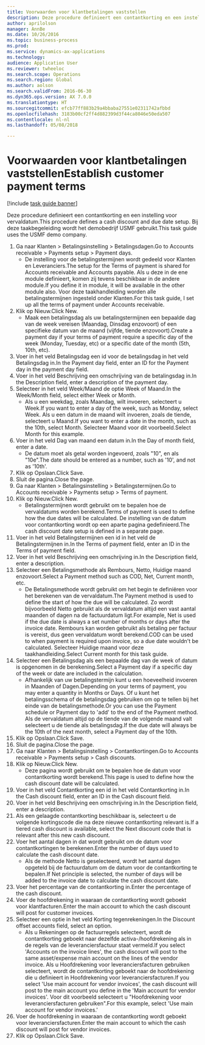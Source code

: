 ```yaml
--- 
title: Voorwaarden voor klantbetalingen vaststellen
description: Deze procedure definieert een contantkorting en een instelling voor vervaldatum.
author: aprilolson
manager: AnnBe
ms.date: 10/26/2016
ms.topic: business-process
ms.prod: 
ms.service: dynamics-ax-applications
ms.technology: 
audience: Application User
ms.reviewer: twheeloc
ms.search.scope: Operations
ms.search.region: Global
ms.author: aolson
ms.search.validFrom: 2016-06-30
ms.dyn365.ops.version: AX 7.0.0
ms.translationtype: HT
ms.sourcegitcommit: efcb77ff883b29a4bbaba27551e02311742afbbd
ms.openlocfilehash: 3183b00cf2ff4d882399d3f44ca8046e50eda507
ms.contentlocale: nl-nl
ms.lasthandoff: 05/08/2018

---
```

# <a name="establish-customer-payment-terms"></a><span data-ttu-id="b1937-103">Voorwaarden voor klantbetalingen vaststellen</span><span class="sxs-lookup"><span data-stu-id="b1937-103">Establish customer payment terms</span></span>

[!include [task guide banner](../../includes/task-guide-banner.md)]

<span data-ttu-id="b1937-104">Deze procedure definieert een contantkorting en een instelling voor vervaldatum.</span><span class="sxs-lookup"><span data-stu-id="b1937-104">This procedure defines a cash discount and due date setup.</span></span> <span data-ttu-id="b1937-105">Bij deze taakbegeleiding wordt het demobedrijf USMF gebruikt.</span><span class="sxs-lookup"><span data-stu-id="b1937-105">This task guide uses the USMF demo company.</span></span>

1. <span data-ttu-id="b1937-106">Ga naar Klanten > Betalingsinstelling > Betalingsdagen.</span><span class="sxs-lookup"><span data-stu-id="b1937-106">Go to Accounts receivable > Payments setup > Payment days.</span></span>
    * <span data-ttu-id="b1937-107">De instelling voor de betalingstermijnen wordt gedeeld voor Klanten en Leveranciers.</span><span class="sxs-lookup"><span data-stu-id="b1937-107">The setup for the Terms of payment is shared for Accounts receivable and Accounts payable.</span></span> <span data-ttu-id="b1937-108">Als u deze in de ene module definieert, komen zij tevens beschikbaar in de andere module.</span><span class="sxs-lookup"><span data-stu-id="b1937-108">If you define it in module, it will be available in the other module also.</span></span> <span data-ttu-id="b1937-109">Voor deze taakhandleiding worden alle betalingstermijnen ingesteld onder Klanten.</span><span class="sxs-lookup"><span data-stu-id="b1937-109">For this task guide, I set up all the terms of payment under Accounts receivable.</span></span>  
2. <span data-ttu-id="b1937-110">Klik op Nieuw.</span><span class="sxs-lookup"><span data-stu-id="b1937-110">Click New.</span></span>
    * <span data-ttu-id="b1937-111">Maak een betalingsdag als uw betalingstermijnen een bepaalde dag van de week vereisen (Maandag, Dinsdag enzovoort) of een specifieke datum van de maand (vijfde, tiende enzovoort).</span><span class="sxs-lookup"><span data-stu-id="b1937-111">Create a payment day if your terms of payment require a specific day of the week (Monday, Tuesday, etc) or a specific date of the month (5th, 10th, etc).</span></span>  
3. <span data-ttu-id="b1937-112">Voer in het veld Betalingsdag een id voor de betalingsdag in het veld Betalingsdag in.</span><span class="sxs-lookup"><span data-stu-id="b1937-112">In the Payment day field, enter an ID for the Payment day in the payment day field.</span></span>
4. <span data-ttu-id="b1937-113">Voer in het veld Beschrijving een omschrijving van de betalingsdag in.</span><span class="sxs-lookup"><span data-stu-id="b1937-113">In the Description field, enter a description of the payment day.</span></span>
5. <span data-ttu-id="b1937-114">Selecteer in het veld Week/Maand de optie Week of Maand.</span><span class="sxs-lookup"><span data-stu-id="b1937-114">In the Week/Month field, select either Week or Month.</span></span>
    * <span data-ttu-id="b1937-115">Als u een weekdag, zoals Maandag, wilt invoeren, selecteert u Week.</span><span class="sxs-lookup"><span data-stu-id="b1937-115">If you want to enter a day of the week, such as Monday, select Week.</span></span> <span data-ttu-id="b1937-116">Als u een datum in de maand wilt invoeren, zoals de tiende, selecteert u Maand.</span><span class="sxs-lookup"><span data-stu-id="b1937-116">If you want to enter a date in the month, such as the 10th, select Month.</span></span> <span data-ttu-id="b1937-117">Selecteer Maand voor dit voorbeeld.</span><span class="sxs-lookup"><span data-stu-id="b1937-117">Select Month for this example.</span></span>  
6. <span data-ttu-id="b1937-118">Voer in het veld Dag van maand een datum in.</span><span class="sxs-lookup"><span data-stu-id="b1937-118">In the Day of month field, enter a date.</span></span>
    * <span data-ttu-id="b1937-119">De datum moet als getal worden ingevoerd, zoals "10", en als "10e".</span><span class="sxs-lookup"><span data-stu-id="b1937-119">The date should be entered as a number, such as '10', and not as '10th'.</span></span>  
7. <span data-ttu-id="b1937-120">Klik op Opslaan.</span><span class="sxs-lookup"><span data-stu-id="b1937-120">Click Save.</span></span>
8. <span data-ttu-id="b1937-121">Sluit de pagina.</span><span class="sxs-lookup"><span data-stu-id="b1937-121">Close the page.</span></span>
9. <span data-ttu-id="b1937-122">Ga naar Klanten > Betalingsinstelling > Betalingstermijnen.</span><span class="sxs-lookup"><span data-stu-id="b1937-122">Go to Accounts receivable > Payments setup > Terms of payment.</span></span>
10. <span data-ttu-id="b1937-123">Klik op Nieuw.</span><span class="sxs-lookup"><span data-stu-id="b1937-123">Click New.</span></span>
    * <span data-ttu-id="b1937-124">Betalingstermijnen wordt gebruikt om te bepalen hoe de vervaldatums worden berekend.</span><span class="sxs-lookup"><span data-stu-id="b1937-124">Terms of payment is used to define how the due dates will be calculated.</span></span> <span data-ttu-id="b1937-125">De instelling van de datum voor contantkorting wordt op een aparte pagina gedefinieerd.</span><span class="sxs-lookup"><span data-stu-id="b1937-125">The cash discount date setup is defined in a separate page.</span></span>  
11. <span data-ttu-id="b1937-126">Voer in het veld Betalingstermijnen een id in het veld de Betalingstermijnen in.</span><span class="sxs-lookup"><span data-stu-id="b1937-126">In the Terms of payment field, enter an ID in the Terms of payment field.</span></span>
12. <span data-ttu-id="b1937-127">Voer in het veld Beschrijving een omschrijving in.</span><span class="sxs-lookup"><span data-stu-id="b1937-127">In the Description field, enter a description.</span></span>
13. <span data-ttu-id="b1937-128">Selecteer een Betalingsmethode als Rembours, Netto, Huidige maand enzovoort.</span><span class="sxs-lookup"><span data-stu-id="b1937-128">Select a Payment method such as COD, Net, Current month, etc.</span></span>
    * <span data-ttu-id="b1937-129">De Betalingsmethode wordt gebruikt om het begin te definiëren voor het berekenen van de vervaldatum.</span><span class="sxs-lookup"><span data-stu-id="b1937-129">The Payment method is used to define the start of how the due will be calculated.</span></span>  <span data-ttu-id="b1937-130">Zo wordt bijvoorbeeld Netto gebruikt als de vervaldatum altijd een vast aantal maanden of dagen na de factuurdatum ligt.</span><span class="sxs-lookup"><span data-stu-id="b1937-130">For example, Net is used if the due date is always a set number of months or days after the invoice date.</span></span> <span data-ttu-id="b1937-131">Rembours kan worden gebruikt als betaling per factuur is vereist, dus geen vervaldatum wordt berekend.</span><span class="sxs-lookup"><span data-stu-id="b1937-131">COD can be used to when payment is required upon invoice, so a due date wouldn't be calculated.</span></span> <span data-ttu-id="b1937-132">Selecteer Huidige maand voor deze taakhandleiding.</span><span class="sxs-lookup"><span data-stu-id="b1937-132">Select Current month for this task guide.</span></span>  
14. <span data-ttu-id="b1937-133">Selecteer een Betalingsdag als een bepaalde dag van de week of datum is opgenomen in de berekening.</span><span class="sxs-lookup"><span data-stu-id="b1937-133">Select a Payment day if a specific day of the  week or date are included in the calculation.</span></span>
    * <span data-ttu-id="b1937-134">Afhankelijk van uw betalingstermijn kunt u een hoeveelheid invoeren in Maanden of Dagen.</span><span class="sxs-lookup"><span data-stu-id="b1937-134">Depending on your terms of payment, you may enter a quantity in Months or Days.</span></span> <span data-ttu-id="b1937-135">Of u kunt het betalingsschema of de betalingsdag gebruiken om op te tellen bij het einde van de betalingsmethode.</span><span class="sxs-lookup"><span data-stu-id="b1937-135">Or you can use the Payment schedule or Payment day to 'add' to the end of the Payment method.</span></span> <span data-ttu-id="b1937-136">Als de vervaldatum altijd op de tiende van de volgende maand valt selecteert u de tiende als betalingsdag.</span><span class="sxs-lookup"><span data-stu-id="b1937-136">If the due date will always be the 10th of the next month, select a Payment day of the 10th.</span></span>  
15. <span data-ttu-id="b1937-137">Klik op Opslaan.</span><span class="sxs-lookup"><span data-stu-id="b1937-137">Click Save.</span></span>
16. <span data-ttu-id="b1937-138">Sluit de pagina.</span><span class="sxs-lookup"><span data-stu-id="b1937-138">Close the page.</span></span>
17. <span data-ttu-id="b1937-139">Ga naar Klanten > Betalingsinstelling > Contantkortingen.</span><span class="sxs-lookup"><span data-stu-id="b1937-139">Go to Accounts receivable > Payments setup > Cash discounts.</span></span>
18. <span data-ttu-id="b1937-140">Klik op Nieuw.</span><span class="sxs-lookup"><span data-stu-id="b1937-140">Click New.</span></span>
    * <span data-ttu-id="b1937-141">Deze pagina wordt gebruikt om te bepalen hoe de datum voor contantkorting wordt berekend.</span><span class="sxs-lookup"><span data-stu-id="b1937-141">This page is used to define how the cash discount date will be calculated.</span></span>  
19. <span data-ttu-id="b1937-142">Voer in het veld Contantkorting een id in het veld Contantkorting in.</span><span class="sxs-lookup"><span data-stu-id="b1937-142">In the Cash discount field, enter an ID in the Cash discount field.</span></span>
20. <span data-ttu-id="b1937-143">Voer in het veld Beschrijving een omschrijving in.</span><span class="sxs-lookup"><span data-stu-id="b1937-143">In the Description field, enter a description.</span></span>
21. <span data-ttu-id="b1937-144">Als een gelaagde contantkorting beschikbaar is, selecteert u de volgende kortingscode die na deze nieuwe contantkorting relevant is.</span><span class="sxs-lookup"><span data-stu-id="b1937-144">If a tiered cash discount is available, select the Next discount code that is relevant after this new cash discount.</span></span>
22. <span data-ttu-id="b1937-145">Voer het aantal dagen in dat wordt gebruikt om de datum voor contantkortingen te berekenen.</span><span class="sxs-lookup"><span data-stu-id="b1937-145">Enter the number of days used to calculate the cash discount date.</span></span>
    * <span data-ttu-id="b1937-146">Als de methode Netto is geselecteerd, wordt het aantal dagen opgeteld bij de factuurdatum om de datum voor de contantkorting te bepalen.</span><span class="sxs-lookup"><span data-stu-id="b1937-146">If Net principle is selected, the number of days will be added to the invoice date to calculate the cash discount date.</span></span>  
23. <span data-ttu-id="b1937-147">Voer het percentage van de contantkorting in.</span><span class="sxs-lookup"><span data-stu-id="b1937-147">Enter the percentage of the cash discount.</span></span>
24. <span data-ttu-id="b1937-148">Voer de hoofdrekening in waaraan de contantkorting wordt geboekt voor klantfacturen.</span><span class="sxs-lookup"><span data-stu-id="b1937-148">Enter the main account to which the cash discount will post for customer invoices.</span></span>
25. <span data-ttu-id="b1937-149">Selecteer een optie in het veld Korting tegenrekeningen.</span><span class="sxs-lookup"><span data-stu-id="b1937-149">In the Discount offset accounts field, select an option.</span></span>
    * <span data-ttu-id="b1937-150">Als u Rekeningen op de factuurregels selecteert, wordt de contantkorting geboekt naar dezelfde activa-/hoofdrekening als in de regels van de leveranciersfactuur staat vermeld.</span><span class="sxs-lookup"><span data-stu-id="b1937-150">If you select 'Accounts on the invoice lines', the cash discount will post to the same asset/expense main account on the lines of the vendor invoice.</span></span> <span data-ttu-id="b1937-151">Als u Hoofdrekening voor leveranciersfacturen gebruiken selecteert, wordt de contantkorting geboekt naar de hoofdrekening die u definieert in Hoofdrekening voor leveranciersfacturen.</span><span class="sxs-lookup"><span data-stu-id="b1937-151">If you select 'Use main account for vendor invoices', the cash discount will post to the main account you define in the 'Main account for vendor invoices'.</span></span> <span data-ttu-id="b1937-152">Voor dit voorbeeld selecteert u "Hoofdrekening voor leveranciersfacturen gebruiken".</span><span class="sxs-lookup"><span data-stu-id="b1937-152">For this example, select 'Use main account for vendor invoices.'</span></span>  
26. <span data-ttu-id="b1937-153">Voer de hoofdrekening in waaraan de contantkorting wordt geboekt voor leveranciersfacturen.</span><span class="sxs-lookup"><span data-stu-id="b1937-153">Enter the main account to which the cash discount will post for vendor invoices.</span></span>
27. <span data-ttu-id="b1937-154">Klik op Opslaan.</span><span class="sxs-lookup"><span data-stu-id="b1937-154">Click Save.</span></span>


